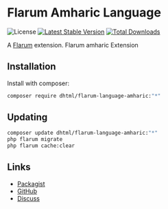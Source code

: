 # Flarum Amharic Language

![License](https://img.shields.io/badge/license-GPL-1.0-or-later-blue.svg) [![Latest Stable Version](https://img.shields.io/packagist/v/dhtml/flarum-language-amharic.svg)](https://packagist.org/packages/dhtml/flarum-language-amharic) [![Total Downloads](https://img.shields.io/packagist/dt/dhtml/flarum-language-amharic.svg)](https://packagist.org/packages/dhtml/flarum-language-amharic)

A [Flarum](http://flarum.org) extension. Flarum amharic Extension

## Installation

Install with composer:

```sh
composer require dhtml/flarum-language-amharic:"*"
```

## Updating

```sh
composer update dhtml/flarum-language-amharic:"*"
php flarum migrate
php flarum cache:clear
```

## Links

- [Packagist](https://packagist.org/packages/dhtml/flarum-language-amharic)
- [GitHub](https://github.com/dhtml/flarum-language-amharic)
- [Discuss](https://discuss.flarum.org/d/PUT_DISCUSS_SLUG_HERE)
